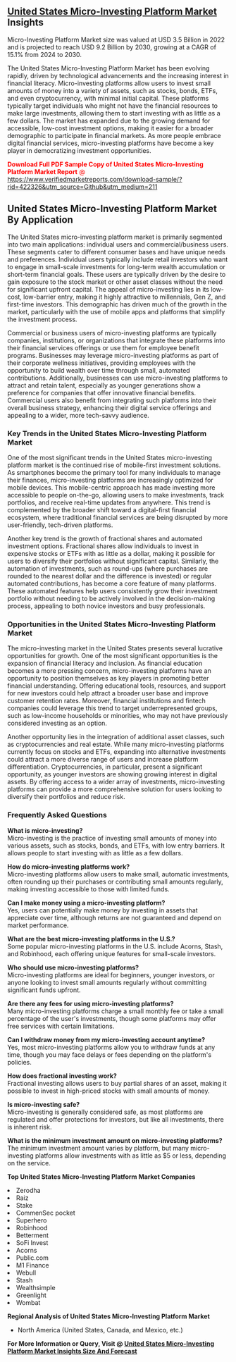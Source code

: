 <h2><a href="https://www.verifiedmarketreports.com/download-sample/?rid=422326&amp;utm_source=Github&amp;utm_medium=211" target="_blank">United States Micro-Investing Platform Market</a> Insights</h2><p>Micro-Investing Platform Market size was valued at USD 3.5 Billion in 2022 and is projected to reach USD 9.2 Billion by 2030, growing at a CAGR of 15.1% from 2024 to 2030.</p><p><p>The United States Micro-Investing Platform Market has been evolving rapidly, driven by technological advancements and the increasing interest in financial literacy. Micro-investing platforms allow users to invest small amounts of money into a variety of assets, such as stocks, bonds, ETFs, and even cryptocurrency, with minimal initial capital. These platforms typically target individuals who might not have the financial resources to make large investments, allowing them to start investing with as little as a few dollars. The market has expanded due to the growing demand for accessible, low-cost investment options, making it easier for a broader demographic to participate in financial markets. As more people embrace digital financial services, micro-investing platforms have become a key player in democratizing investment opportunities. <p><span class=""><span style="color: #ff0000;"><strong>Download Full PDF Sample Copy of United States Micro-Investing Platform Market Report</strong> @ </span><a href="https://www.verifiedmarketreports.com/download-sample/?rid=422326&amp;utm_source=Github&amp;utm_medium=211" target="_blank">https://www.verifiedmarketreports.com/download-sample/?rid=422326&amp;utm_source=Github&amp;utm_medium=211</a></span></p></p><h2>United States Micro-Investing Platform Market By Application</h2><p>The United States micro-investing platform market is primarily segmented into two main applications: individual users and commercial/business users. These segments cater to different consumer bases and have unique needs and preferences. Individual users typically include retail investors who want to engage in small-scale investments for long-term wealth accumulation or short-term financial goals. These users are typically driven by the desire to gain exposure to the stock market or other asset classes without the need for significant upfront capital. The appeal of micro-investing lies in its low-cost, low-barrier entry, making it highly attractive to millennials, Gen Z, and first-time investors. This demographic has driven much of the growth in the market, particularly with the use of mobile apps and platforms that simplify the investment process.<p>Commercial or business users of micro-investing platforms are typically companies, institutions, or organizations that integrate these platforms into their financial services offerings or use them for employee benefit programs. Businesses may leverage micro-investing platforms as part of their corporate wellness initiatives, providing employees with the opportunity to build wealth over time through small, automated contributions. Additionally, businesses can use micro-investing platforms to attract and retain talent, especially as younger generations show a preference for companies that offer innovative financial benefits. Commercial users also benefit from integrating such platforms into their overall business strategy, enhancing their digital service offerings and appealing to a wider, more tech-savvy audience.</p><h3>Key Trends in the United States Micro-Investing Platform Market</h3><p>One of the most significant trends in the United States micro-investing platform market is the continued rise of mobile-first investment solutions. As smartphones become the primary tool for many individuals to manage their finances, micro-investing platforms are increasingly optimized for mobile devices. This mobile-centric approach has made investing more accessible to people on-the-go, allowing users to make investments, track portfolios, and receive real-time updates from anywhere. This trend is complemented by the broader shift toward a digital-first financial ecosystem, where traditional financial services are being disrupted by more user-friendly, tech-driven platforms.</p><p>Another key trend is the growth of fractional shares and automated investment options. Fractional shares allow individuals to invest in expensive stocks or ETFs with as little as a dollar, making it possible for users to diversify their portfolios without significant capital. Similarly, the automation of investments, such as round-ups (where purchases are rounded to the nearest dollar and the difference is invested) or regular automated contributions, has become a core feature of many platforms. These automated features help users consistently grow their investment portfolio without needing to be actively involved in the decision-making process, appealing to both novice investors and busy professionals.</p><h3>Opportunities in the United States Micro-Investing Platform Market</h3><p>The micro-investing market in the United States presents several lucrative opportunities for growth. One of the most significant opportunities is the expansion of financial literacy and inclusion. As financial education becomes a more pressing concern, micro-investing platforms have an opportunity to position themselves as key players in promoting better financial understanding. Offering educational tools, resources, and support for new investors could help attract a broader user base and improve customer retention rates. Moreover, financial institutions and fintech companies could leverage this trend to target underrepresented groups, such as low-income households or minorities, who may not have previously considered investing as an option.</p><p>Another opportunity lies in the integration of additional asset classes, such as cryptocurrencies and real estate. While many micro-investing platforms currently focus on stocks and ETFs, expanding into alternative investments could attract a more diverse range of users and increase platform differentiation. Cryptocurrencies, in particular, present a significant opportunity, as younger investors are showing growing interest in digital assets. By offering access to a wider array of investments, micro-investing platforms can provide a more comprehensive solution for users looking to diversify their portfolios and reduce risk.</p><h3>Frequently Asked Questions</h3><p><strong>What is micro-investing?</strong><br>Micro-investing is the practice of investing small amounts of money into various assets, such as stocks, bonds, and ETFs, with low entry barriers. It allows people to start investing with as little as a few dollars.</p><p><strong>How do micro-investing platforms work?</strong><br>Micro-investing platforms allow users to make small, automatic investments, often rounding up their purchases or contributing small amounts regularly, making investing accessible to those with limited funds.</p><p><strong>Can I make money using a micro-investing platform?</strong><br>Yes, users can potentially make money by investing in assets that appreciate over time, although returns are not guaranteed and depend on market performance.</p><p><strong>What are the best micro-investing platforms in the U.S.?</strong><br>Some popular micro-investing platforms in the U.S. include Acorns, Stash, and Robinhood, each offering unique features for small-scale investors.</p><p><strong>Who should use micro-investing platforms?</strong><br>Micro-investing platforms are ideal for beginners, younger investors, or anyone looking to invest small amounts regularly without committing significant funds upfront.</p><p><strong>Are there any fees for using micro-investing platforms?</strong><br>Many micro-investing platforms charge a small monthly fee or take a small percentage of the user's investments, though some platforms may offer free services with certain limitations.</p><p><strong>Can I withdraw money from my micro-investing account anytime?</strong><br>Yes, most micro-investing platforms allow you to withdraw funds at any time, though you may face delays or fees depending on the platform's policies.</p><p><strong>How does fractional investing work?</strong><br>Fractional investing allows users to buy partial shares of an asset, making it possible to invest in high-priced stocks with small amounts of money.</p><p><strong>Is micro-investing safe?</strong><br>Micro-investing is generally considered safe, as most platforms are regulated and offer protections for investors, but like all investments, there is inherent risk.</p><p><strong>What is the minimum investment amount on micro-investing platforms?</strong><br>The minimum investment amount varies by platform, but many micro-investing platforms allow investments with as little as $5 or less, depending on the service.</p></p><p><strong>Top United States Micro-Investing Platform Market Companies</strong></p><div data-test-id=""><p><li>Zerodha</li><li> Raiz</li><li> Stake</li><li> CommenSec pocket</li><li> Superhero</li><li> Robinhood</li><li> Betterment</li><li> SoFi Invest</li><li> Acorns</li><li> Public.com</li><li> M1 Finance</li><li> Webull</li><li> Stash</li><li> Wealthsimple</li><li> Greenlight</li><li> Wombat</li></p><div><strong>Regional Analysis of&nbsp;United States Micro-Investing Platform Market</strong></div><ul><li dir="ltr"><p dir="ltr">North America&nbsp;(United States, Canada, and Mexico, etc.)</p></li></ul><p><strong>For More Information or Query, Visit @&nbsp;</strong><strong><a href="https://www.verifiedmarketreports.com/product/micro-investing-platform-market/?utm_source=Github&amp;utm_medium=211" target="_blank">United States Micro-Investing Platform Market Insights Size And Forecast</a></strong></p></div>
